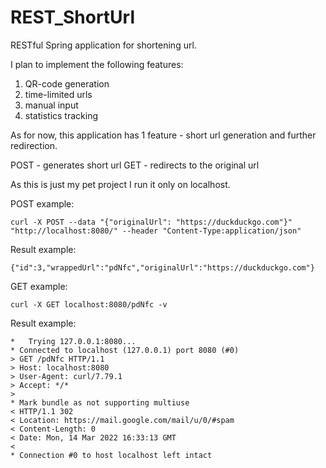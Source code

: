 # REST_ShortUrl
RESTful Spring application for shortening url.

I plan to implement the following features:
1. QR-code generation
2. time-limited urls
3. manual input
4. statistics tracking 

As for now, this application has 1 feature - short url generation and further redirection.

POST -  generates short url
GET - redirects to the original url

As this is just my pet project I run it only on localhost.

POST example:

```
curl -X POST --data "{"originalUrl": "https://duckduckgo.com"}" "http://localhost:8080/" --header "Content-Type:application/json"
```

Result example:
```
{"id":3,"wrappedUrl":"pdNfc","originalUrl":"https://duckduckgo.com"}
```

GET example:
```
curl -X GET localhost:8080/pdNfc -v
```

Result example:

```Note: Unnecessary use of -X or --request, GET is already inferred.
*   Trying 127.0.0.1:8080...
* Connected to localhost (127.0.0.1) port 8080 (#0)
> GET /pdNfc HTTP/1.1
> Host: localhost:8080
> User-Agent: curl/7.79.1
> Accept: */*
>
* Mark bundle as not supporting multiuse
< HTTP/1.1 302
< Location: https://mail.google.com/mail/u/0/#spam
< Content-Length: 0
< Date: Mon, 14 Mar 2022 16:33:13 GMT
<
* Connection #0 to host localhost left intact
```

